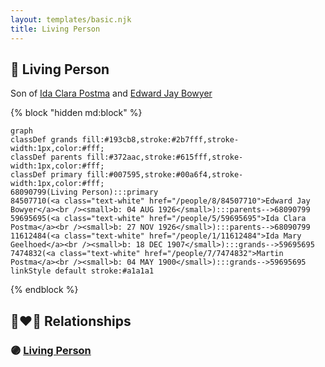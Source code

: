 ```yaml
---
layout: templates/basic.njk
title: Living Person
---
```

## 🔵 Living Person

Son of [Ida Clara Postma](/people/5/59695695) and [Edward Jay Bowyer](/people/8/84507710)

{% block "hidden md:block" %}
```mermaid
graph
classDef grands fill:#193cb8,stroke:#2b7fff,stroke-width:1px,color:#fff;
classDef parents fill:#372aac,stroke:#615fff,stroke-width:1px,color:#fff;
classDef primary fill:#007595,stroke:#00a6f4,stroke-width:1px,color:#fff;
68090799(Living Person):::primary
84507710(<a class="text-white" href="/people/8/84507710">Edward Jay Bowyer</a><br /><small>b: 04 AUG 1926</small>):::parents-->68090799
59695695(<a class="text-white" href="/people/5/59695695">Ida Clara Postma</a><br /><small>b: 27 NOV 1926</small>):::parents-->68090799
11612484(<a class="text-white" href="/people/1/11612484">Ida Mary Geelhoed</a><br /><small>b: 18 DEC 1907</small>):::grands-->59695695
7474832(<a class="text-white" href="/people/7/7474832">Martin Postma</a><br /><small>b: 04 MAY 1900</small>):::grands-->59695695
linkStyle default stroke:#a1a1a1
```
{% endblock %}

## 👩‍❤️‍👨 Relationships

### 🟣 [Living Person](/people/2/26076416)
